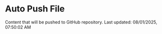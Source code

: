 # Auto Push File

Content that will be pushed to GitHub repository.
Last updated: 08/01/2025, 07:50:02 AM